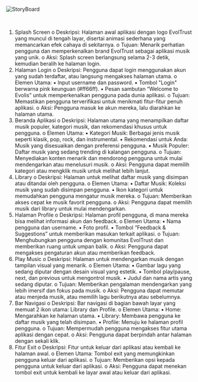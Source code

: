 ![StoryBoard](https://github.com/user-attachments/assets/983ea014-fea7-4417-8554-4ad591fbe554)


<br>

1. Splash Screen 
o Deskripsi: Halaman awal aplikasi dengan logo EvolTrust yang muncul 
di tengah layar, disertai animasi sederhana yang memancarkan efek 
cahaya di sekitarnya. 
o Tujuan: Menarik perhatian pengguna dan memperkenalkan brand 
EvolTrust sebagai aplikasi musik yang unik. 
o Aksi: Splash screen berlangsung selama 2-3 detik, kemudian beralih 
ke halaman login. 
2. Halaman Login 
o Deskripsi: Pengguna dapat login menggunakan akun yang sudah 
terdaftar, atau langsung mengakses halaman utama. 
o Elemen Utama: 
▪ Input username dan password. 
▪ Tombol "Login" berwarna pink keunguan (#ff66ff). 
▪ Pesan sambutan “Welcome to Evolis” untuk memperkenalkan 
pengguna pada dunia aplikasi. 
o Tujuan: Memastikan pengguna terverifikasi untuk menikmati fitur-fitur 
penuh aplikasi. 
o Aksi: Pengguna masuk ke akun mereka, lalu diarahkan ke halaman 
utama. 
3. Beranda Aplikasi 
o Deskripsi: Halaman utama yang menampilkan daftar musik populer, 
kategori musik, dan rekomendasi khusus untuk pengguna. 
o Elemen Utama: 
▪ Kategori Musik: Berbagai jenis musik seperti klasik, pop, rock, 
dan instrumental. 
▪ Rekomendasi untuk Anda: Musik yang disesuaikan dengan 
preferensi pengguna. 
▪ Musik Populer: Daftar musik yang sedang trending di kalangan 
pengguna. 
o Tujuan: Menyediakan konten menarik dan mendorong pengguna untuk 
mulai mendengarkan atau menelusuri musik. 
o Aksi: Pengguna dapat memilih kategori atau mengklik musik untuk 
melihat lebih lanjut. 
4. Library 
o Deskripsi: Halaman untuk melihat daftar musik yang disimpan atau 
ditandai oleh pengguna. 
o Elemen Utama: 
▪ Daftar Musik: Koleksi musik yang sudah disimpan pengguna. 
▪ Ikon kategori untuk memudahkan pengguna mengatur musik 
mereka. 
o Tujuan: Memberikan akses cepat ke musik favorit pengguna. 
o Aksi: Pengguna dapat memilih musik dari library untuk mulai 
mendengarkan. 
5. Halaman Profile 
o Deskripsi: Halaman profil pengguna, di mana mereka bisa melihat 
informasi akun dan feedback. 
o Elemen Utama: 
▪ Nama pengguna dan username. 
▪ Foto profil. 
▪ Tombol “Feedback & Suggestions” untuk memberikan masukan 
terkait aplikasi. 
o Tujuan: Menghubungkan pengguna dengan komunitas EvolTrust dan 
memberikan ruang untuk umpan balik. 
o Aksi: Pengguna dapat mengakses pengaturan akun atau memberikan 
feedback. 
6. Play Music 
o Deskripsi: Halaman untuk mendengarkan musik dengan tampilan 
visual yang menarik. 
o Elemen Utama: 
▪ Gambar lagu yang sedang diputar dengan desain visual yang 
estetik. 
▪ Tombol play/pause, next, dan previous untuk mengontrol musik. 
▪ Judul dan nama artis yang sedang diputar. 
o Tujuan: Memberikan pengalaman mendengarkan yang lebih imersif 
dan fokus pada musik. 
o Aksi: Pengguna dapat memutar atau menjeda musik, atau memilih 
lagu berikutnya atau sebelumnya. 
7. Bar Navigasi 
o Deskripsi: Bar navigasi di bagian bawah layar yang memuat 2 ikon 
utama: Library dan Profile. 
o Elemen Utama: 
▪ Home: Mengarahkan ke halaman utama. 
▪ Library: Membawa pengguna ke daftar musik yang telah 
disimpan. 
▪ Profile: Menuju ke halaman profil pengguna. 
o Tujuan: Mempermudah pengguna mengakses fitur utama aplikasi 
dengan cepat. 
o Aksi: Pengguna dapat berpindah antar halaman dengan sekali klik. 
8. Fitur Exit 
o Deskripsi: Fitur untuk keluar dari aplikasi atau kembali ke halaman 
awal. 
o Elemen Utama: Tombol exit yang memungkinkan pengguna keluar 
dari aplikasi. 
o Tujuan: Memberikan opsi kepada pengguna untuk keluar dari aplikasi. 
o Aksi: Pengguna dapat menekan tombol exit untuk kembali ke layar 
awal atau keluar dari aplikasi.
